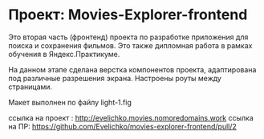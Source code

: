 # Проект: Movies-Explorer-frontend

Это вторая часть (фронтенд) проекта по разработке приложения для поиска и сохранения фильмов. Это также дипломная работа в рамках обучения в Яндекс.Практикуме. 

На данном этапе сделана верстка компонентов проекта, адаптирована под различные разрешения экрана. Настроены роуты между страницами.

Макет выполнен по файлу light-1.fig

ссылка на проект : http://evelichko.movies.nomoredomains.work
ссылка на ПР: https://github.com/Evelichko/movies-explorer-frontend/pull/2



